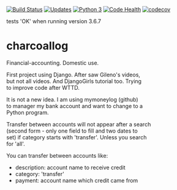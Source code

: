 [![Build Status](https://www.travis-ci.org/hpfn/charcoallog.svg?branch=master)](https://www.travis-ci.org/hpfn/charcoallog)
[![Updates](https://pyup.io/repos/github/hpfn/charcoallog/shield.svg)](https://pyup.io/repos/github/hpfn/charcoallog/)
[![Python 3](https://pyup.io/repos/github/hpfn/charcoallog/python-3-shield.svg)](https://pyup.io/repos/github/hpfn/charcoallog/)
[![Code Health](https://landscape.io/github/hpfn/charcoallog/master/landscape.svg?style=flat)](https://landscape.io/github/hpfn/charcoallog/master)
[![codecov](https://codecov.io/gh/hpfn/charcoallog/branch/master/graph/badge.svg)](https://codecov.io/gh/hpfn/charcoallog)


tests 'OK' when running version 3.6.7

# charcoallog
Financial-accounting. Domestic use.

First project using Django. After saw Gileno's videos,<br>
but not all videos. And DjangoGirls tutorial too. Trying<br>
to improve code after WTTD.

It is not a new idea. I am using mymoneylog (github)<br>
to manager my bank account and want to change to a <br>
Python program.

Transfer between accounts will not appear after a search<br>
(second form - only one field to fill and two dates to<br>
set) if category starts with 'transfer'. Unless you search<br>
for 'all'.

You can transfer between accounts like:  

 - description: account name to receive credit
 - category: 'transfer'
 - payment: account name which credit came from
 


